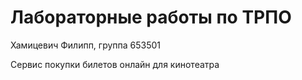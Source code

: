 # Лабораторные работы по ТРПО
Хамицевич Филипп, группа 653501

Сервис покупки билетов онлайн для кинотеатра